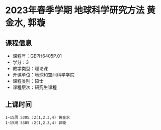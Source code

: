 # 2023年春季学期 地球科学研究方法 黄金水, 郭璇






## 课程信息

- 课程号：GEPH6405P.01
- 学分：3
- 教学类型：理论课
- 开课单位：地球和空间科学学院
- 课程类别：硕士
- 课程层次：研究生课程

## 上课时间

```
1~15周 5305 :2(1,2,3,4) 黄金水
1~15周 5305 :2(1,2,3,4) 郭璇
```

